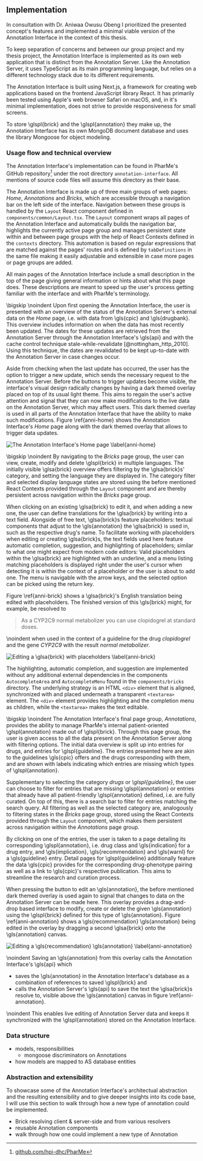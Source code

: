## Implementation

In consultation with Dr. Aniwaa Owusu Obeng I prioritized the presented
concept's features and implemented a minimal viable version of the Annotation
Interface in the context of this thesis.

To keep separation of concerns and between our group project and my thesis
project, the Annotation Interface is implemented as its own web application that
is distinct from the Annotation Server. Like the Annotation Server, it uses
TypeScript as its main programming language, but relies on a different
technology stack due to its different requirements.

The Annotation Interface is built using Next.js, a framework for creating web
applications based on the frontend JavaScript library React. It has primarily
been tested using Apple's web browser Safari on macOS, and, in it's minimal
implementation, does not strive to provide responsiveness for small screens.

To store \glspl{brick} and the \glspl{annotation} they make up, the Annotation
Interface has its own MongoDB document database and uses the library Mongoose
for object modeling.

### Usage flow and technical overview

The Annotation Interface's implementation can be found in PharMe's GitHub
repository[^repo] under the root directory `annotation-interface`. All mentions
of source code files will assume this directory as their base.

[^repo]: [github.com/hpi-dhc/PharMe](https://github.com/hpi-dhc/PharMe)

The Annotation Interface is made up of three main groups of web pages: *Home*,
*Annotations* and *Bricks*, which are accessible through a navigation bar on the
left side of the interface. Navigation between these groups is handled by the
`Layout` React component defined in `components/common/Layout.tsx`. The `Layout`
component wraps all pages of the Annotation Interface and automatically builds
the navigation bar, highlights the currently active page group and manages
persistent state within and between page groups with the help of React Contexts
defined in the `contexts` directory. This automation is based on regular
expressions that are matched against the pages' routes and is defined by
`tabDefinitions` in the same file making it easily adjustable and extensible in
case more pages or page groups are added.

All main pages of the Annotation Interface include a small description in the
top of the page giving general information or hints about what this page does.
These descriptions are meant to speed up the user's process getting familiar
with the interface and with PharMe's terminology.

\bigskip \noindent Upon first opening the Annotation Interface, the user is
presented with an overview of the status of the Annotation Server's external
data on the *Home* page, i.e. with data from \gls{cpic} and \gls{drugbank}. This
overview includes information on when the data has most recently been updated.
The dates for these updates are retrieved from the Annotation Server through the
Annotation Interface's \gls{api} and with the cache control technique
stale-while-revalidate [@nottingham_http_2010]. Using this technique, the dates
are revalidated to be kept up-to-date with the Annotation Server in case changes
occur.

Aside from checking when the last update has occurred, the user has the option
to trigger a new update, which sends the necessary request to the Annotation
Server. Before the buttons to trigger updates become visible, the interface's
visual design radically changes by having a dark themed overlay placed on top of
its usual light theme. This aims to regain the user's active attention and
signal that they can now make modifications to the live data on the Annotation
Server, which may affect users. This dark themed overlay is used in all parts of
the Annotation Interface that have the ability to make such modifications.
Figure \ref{anni-home} shows the Annotation Interface's *Home* page along with
the dark themed overlay that allows to trigger data updates.

![The Annotation Interface's *Home* page
\label{anni-home}](images/anni-home.png)

\bigskip \noindent By navigating to the *Bricks* page group, the user can view,
create, modify and delete \glspl{brick} in multiple languages. The initially
visible \glsa{brick} overview offers filtering by the \glsa{brick}s' category,
and setting the language they are displayed in. The category filter and selected
display language states are stored using the before mentioned React Contexts
provided through the `Layout` component and are thereby persistent across
navigation within the *Bricks* page group.

When clicking on an existing \glsa{brick} to edit it, and when adding a new one,
the user can define translations for the \glsa{brick} by writing into a text
field. Alongside of free text, \glsa{brick}s feature placeholders: textual
components that adjust to the \gls{annotation} the \glsa{brick} is used in, such
as the respective drug's name. To facilitate working with placeholders when
editing or creating \glsa{brick}s, the text fields used here feature automatic
completion, suggestion, and highlighting of placeholders; similar to what one
might expect from modern code editors: Valid placeholders within the
\glsa{brick} are highlighted with an underline, and a menu listing matching
placeholders is displayed right under the user's cursor when detecting it is
within the context of a placeholder or the user is about to add one. The menu is
navigable with the arrow keys, and the selected option can be picked using the
return key.

Figure \ref{anni-brick} shows a \glsa{brick}'s English translation being edited
with placeholders. The finished version of this \gls{brick} might, for example,
be resolved to

> As a CYP2C9 normal metabolizer you can use clopidogrel at standard doses.

\noindent when used in the context of a guideline for the drug *clopidogrel* and
the gene *CYP2C9* with the result *normal metabolizer*.

![Editing a \glsa{brick} with placeholders
\label{anni-brick}](images/anni-brick.png)

The highlighting, automatic completion, and suggestion are implemented without
any additional external dependencies in the components `AutocompleteArea` and
`AutocompleteMenu` found in the `components/bricks` directory. The underlying
strategy is an HTML `<div>` element that is aligned, synchronized with and
placed underneath a transparent `<textarea>` element. The `<div>` element
provides highlighting and the completion menu as children, while the
`<textarea>` makes the text editable.

\bigskip \noindent The Annotation Interface's final page group, *Annotations*,
provides the ability to manage PharMe's internal patient-oriented
\glspl{annotation} made out of \glspl{brick}. Through this page group, the user
is given access to all the data present on the Annotation Server along with
filtering options. The initial data overview is split up into entries for drugs,
and entries for \glspl{guideline}. The entries presented here are akin to the
guidelines \gls{cpic} offers and the drugs corresponding with them, and are
shown with labels indicating which entries are missing which types of
\glspl{annotation}.

Supplementary to selecting the category *drugs* or *\glspl{guideline}*, the user
can choose to filter for entries that are missing \glspl{annotation} or entries
that already have all patient-friendly \glspl{annotation} defined, i.e. are
fully curated. On top of this, there is a search bar to filter for entries
matching the search query. All filtering as well as the selected category are,
analogously to filtering states in the *Bricks* page group, stored using the
React Contexts provided through the `Layout` component, which makes them
persistent across navigation within the *Annotations* page group.

By clicking on one of the entries, the user is taken to a page detailing its
corresponding \glspl{annotation}, i.e. drug class and \gls{indication} for a
drug entry, and \gls{implication}, \gls{recommendation} and \gls{warnl} for a
\gls{guideline} entry. Detail pages for \glspl{guideline} additionally feature
the data \gls{cpic} provides for the corresponding drug-phenotype pairing as
well as a link to \gls{cpic}'s respective publication. This aims to streamline
the research and curation process.

When pressing the button to edit an \gls{annotation}, the before mentioned dark
themed overlay is used again to signal that changes to data on the Annotation
Server can be made here. This overlay provides a drag-and-drop based interface
to modify, create or delete the given \gls{annotation} using the \glspl{brick}
defined for this type of \gls{annotation}. Figure \ref{anni-annotation} shows a
\gls{recommendation} \gls{annotation} being edited in the overlay by dragging a
second \glsa{brick} onto the \gls{annotation} canvas.

![Editing a \gls{recommendation} \gls{annotation}
\label{anni-annotation}](images/anni-annotation.png)

\noindent Saving an \gls{annotation} from this overlay calls the Annotation
Interface's \gls{api} which

- saves the \gls{annotation} in the Annotation Interface's database as a
  combination of references to saved \glspl{brick} and
- calls the Annotation Server's \gls{api} to save the text the \glsa{brick}s
  resolve to, visible above the \gls{annotation} canvas in figure
  \ref{anni-annotation}.

\noindent This enables live editing of Annotation Server data and keeps it
synchronized with the \glspl{annotation} stored on the Annotation Interface.

### Data structure

- models, responsibilities
  - mongoose discriminators on Annotations
- how models are mapped to AS database entities

### Abstraction and extensibility

To showcase some of the Annotation Interface's architectual abstraction and the
resulting extensibility and to give deeper insights into its code base, I will
use this section to walk through how a new type of annotation could be
implemented.

- Brick resolving client & server-side and from various resolvers
- reusable Annotation components
- walk through how one could implement a new type of Annotation
